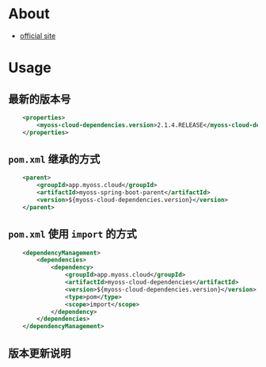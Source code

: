 # About

- [official site](https://github.com/myoss-cloud/spring-boot-build)

# Usage

## 最新的版本号

```xml
    <properties>
        <myoss-cloud-dependencies.version>2.1.4.RELEASE</myoss-cloud-dependencies.version>
    </properties>
```

## `pom.xml` 继承的方式

```xml
    <parent>
        <groupId>app.myoss.cloud</groupId>
        <artifactId>myoss-spring-boot-parent</artifactId>
        <version>${myoss-cloud-dependencies.version}</version>
    </parent>
```

## `pom.xml` 使用 `import` 的方式

```xml
    <dependencyManagement>
        <dependencies>
            <dependency>
                <groupId>app.myoss.cloud</groupId>
                <artifactId>myoss-cloud-dependencies</artifactId>
                <version>${myoss-cloud-dependencies.version}</version>
                <type>pom</type>
                <scope>import</scope>
            </dependency>
        </dependencies>
    </dependencyManagement>
```

## 版本更新说明
